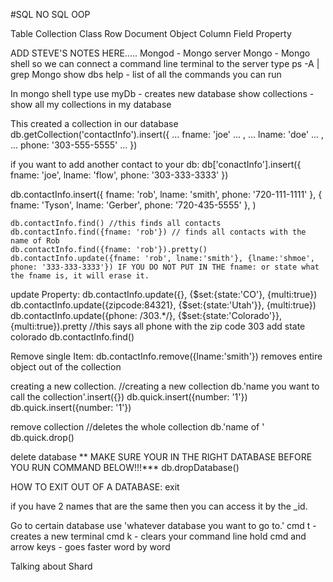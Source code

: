 #SQL             NO SQL              OOP

Table           Collection         Class
Row             Document           Object
Column          Field              Property

ADD STEVE'S NOTES HERE.....
Mongod - Mongo server 
Mongo - Mongo shell so we can connect a command line terminal to the server
type ps -A | grep Mongo
show dbs
help - list of all the commands you can run

In mongo shell type 
use myDb - creates new database
show collections - show all my collections in my database

This created a collection in our database
db.getCollection('contactInfo').insert({
... fname: 'joe'
... ,
... lname: 'doe'
... ,
... phone: '303-555-5555'
... })

if you want to add another contact to your db:
db['conactInfo'].insert({
    fname: 'joe', 
    lname: 'flow', 
    phone: '303-333-3333'
    })

db.contactInfo.insert({
    fname: 'rob', 
    lname: 'smith', 
    phone: '720-111-1111'
    },
    {
    fname: 'Tyson', 
    lname: 'Gerber', 
    phone: '720-435-5555'
    },
    )

    db.contactInfo.find() //this finds all contacts
    db.contactInfo.find({fname: 'rob'}) // finds all contacts with the name of Rob
    db.contactInfo.find({fname: 'rob'}).pretty()
    db.contactInfo.update({fname: 'rob', lname:'smith'}, {lname:'shmoe', phone: '333-333-3333'}) IF YOU DO NOT PUT IN THE fname: or state what the fname is, it will erase it. 

update Property:
db.contactInfo.update({}, {$set:{state:'CO'}, {multi:true})
db.contactInfo.update({zipcode:84321}, {$set:{state:'Utah'}}, {multi:true})
db.contactInfo.update({phone: /303.*/}, {$set:{state:'Colorado'}}, {multi:true}).pretty //this says all phone with the zip code 303 add state colorado
db.contactInfo.find() 

Remove single Item:
db.contactInfo.remove({lname:'smith'}) removes entire object out of the collection

creating a new collection. //creating a new collection
db.'name you want to call the collection'.insert({})
db.quick.insert({number: '1'})
db.quick.insert({number: '1'})

remove collection //deletes the whole collection
db.'name of '
db.quick.drop() 

delete database
** MAKE SURE YOUR IN THE RIGHT DATABASE BEFORE YOU RUN COMMAND BELOW!!!***
db.dropDatabase()

HOW TO EXIT OUT OF A DATABASE:
exit


if you have 2 names that are the same then you can access it by the _id.

Go to certain database
use 'whatever database you want to go to.'
cmd t - creates a new terminal
cmd k - clears your command line
hold cmd and arrow keys - goes faster word by word

Talking about Shard
